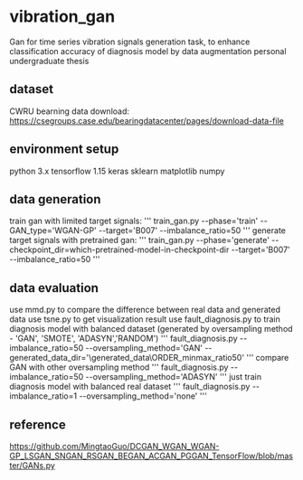 # vibration_gan
Gan for time series vibration signals generation task, to enhance classification accuracy of diagnosis model by data augmentation
personal undergraduate thesis

## dataset
CWRU bearning data
download: https://csegroups.case.edu/bearingdatacenter/pages/download-data-file

## environment setup
python 3.x
tensorflow 1.15
keras
sklearn
matplotlib
numpy

## data generation 
train gan with limited target signals:
'''
train_gan.py --phase='train' --GAN_type='WGAN-GP' --target='B007' --imbalance_ratio=50
'''
generate target signals with pretrained gan:
'''
train_gan.py --phase='generate' --checkpoint_dir=which-pretrained-model-in-checkpoint-dir --target='B007' --imbalance_ratio=50
'''

## data evaluation
use mmd.py to compare the difference between real data and generated data
use tsne.py to get visualization result
use fault_diagnosis.py to train diagnosis model with balanced dataset (generated by oversampling method - 'GAN', 'SMOTE', 'ADASYN','RANDOM')
'''
fault_diagnosis.py --imbalance_ratio=50 --oversampling_method='GAN' --generated_data_dir='\generated_data\ORDER_minmax_ratio50'
'''
compare GAN with other oversampling method
'''
fault_diagnosis.py --imbalance_ratio=50 --oversampling_method='ADASYN' 
'''
just train diagnosis model with balanced real dataset
'''
fault_diagnosis.py --imbalance_ratio=1 --oversampling_method='none' 
'''

## reference
https://github.com/MingtaoGuo/DCGAN_WGAN_WGAN-GP_LSGAN_SNGAN_RSGAN_BEGAN_ACGAN_PGGAN_TensorFlow/blob/master/GANs.py
